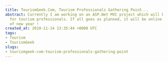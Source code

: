 ```yaml
---
title: TourismGeek.Com, Tourism Professionals Gathering Point...
abstract: Currently I am working on an ASP.Net MVC project which will be a blog spot
  for tourism professionals. If all goes as planned, it will be online at the beginning
  of new year !
created_at: 2010-11-14 13:35:44 +0000 UTC
tags:
- Tourism
- TourismGeek
slugs:
- tourismgeek-com-tourism-professionals-gathering-point
---
```

